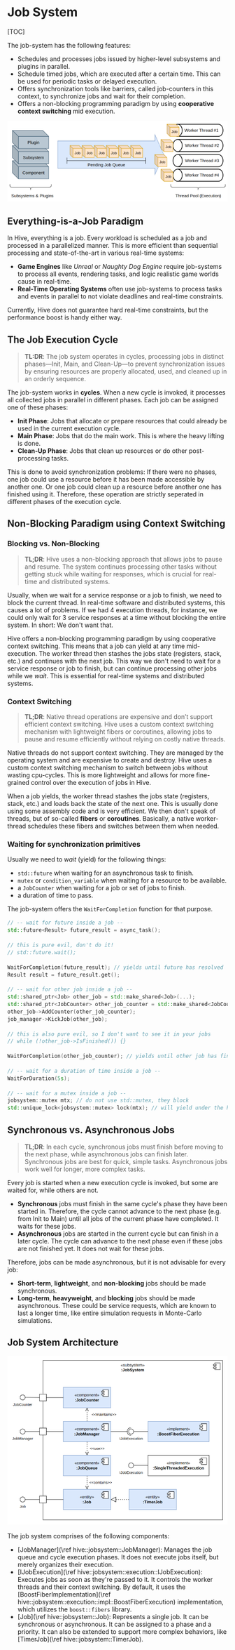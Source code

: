 # Job System

[TOC]

The job-system has the following features:

* Schedules and processes jobs issued by higher-level subsystems and plugins in parallel.
* Schedule timed jobs, which are executed after a certain time. This can be used for periodic tasks or delayed
  execution.
* Offers synchronization tools like barriers, called job-counters in this context, to synchronize jobs and wait for
  their
  completion.
* Offers a non-blocking programming paradigm by using **cooperative context switching** mid execution.

![Job System Overview](./images/job-system.png)

## Everything-is-a-Job Paradigm

In Hive, everything is a job. Every workload is scheduled as a job and processed in a parallelized manner. This is more
efficient than sequential processing and state-of-the-art in various real-time systems:

* **Game Engines** like _Unreal_ or _Naughty Dog Engine_ require job-systems to process all events, rendering tasks, and
  logic realistic game worlds cause in real-time.
* **Real-Time Operating Systems** often use job-systems to process tasks and events in parallel to
  not violate deadlines and real-time constraints.

Currently, Hive does not guarantee hard real-time constraints, but the performance boost is handy either way.

## The Job Execution Cycle

> **TL:DR**: The job system operates in cycles, processing jobs in distinct phases—Init, Main, and Clean-Up—to prevent
> synchronization issues by ensuring resources are properly allocated, used, and cleaned up in an orderly sequence.

The job-system works in **cycles**. When a new cycle is invoked, it processes all collected jobs in parallel in
different phases. Each job can be assigned one of these phases:

* **Init Phase**: Jobs that allocate or prepare resources that could already be used in the current execution cycle.
* **Main Phase**: Jobs that do the main work. This is where the heavy lifting is done.
* **Clean-Up Phase**: Jobs that clean up resources or do other post-processing tasks.

This is done to avoid synchronization problems: If there were no phases, one job could use a resource before it has been
made accessible by another one. Or one job could clean up a resource before another one has finished using it.
Therefore, these operation are strictly seperated in different phases of the execution cycle.

## Non-Blocking Paradigm using Context Switching

### Blocking vs. Non-Blocking

> **TL;DR**: Hive uses a non-blocking approach that allows jobs to pause and resume. The system continues
> processing other tasks without getting stuck while waiting for responses, which is crucial for real-time and
> distributed systems.

Usually, when we wait for a service response or a job to finish, we need to block the current thread. In real-time
software and distributed systems, this causes a lot of problems. If we had 4 execution threads, for instance, we could
only wait for 3 service responses at a time without blocking the entire system. In short: We don't want that.

Hive offers a non-blocking programming paradigm by using cooperative context switching. This means that a job can yield
at any time mid-execution. The worker thread then stashes the jobs state (registers, stack, etc.) and continues with the
next job. This way we don't need to wait for a service response or job to finish, but can continue processing other jobs
while we _wait_. This is essential for real-time systems and distributed systems.

### Context Switching

> **TL;DR**: Native thread operations are expensive and don’t support efficient context switching. Hive uses a custom
> context switching mechanism with lightweight fibers or coroutines, allowing jobs to pause and resume efficiently
> without relying on costly native threads.

Native threads do not support context switching. They are managed by the operating system and are expensive to create
and destroy. Hive uses a custom context switching mechanism to switch between jobs without wasting cpu-cycles. This is
more lightweight and allows for more fine-grained control over the execution of jobs in Hive.

When a job yields, the worker thread stashes the jobs state (registers, stack, etc.) and loads back the state of the
next one. This is usually done using some assembly code and is very efficient. We then don't speak of threads, but of
so-called **fibers** or **coroutines**. Basically, a native worker-thread schedules these fibers and switches between
them when needed.

### Waiting for synchronization primitives

Usually we need to _wait_ (yield) for the following things:

* `std::future` when waiting for an asynchronous task to finish.
* `mutex` or `condition_variable` when waiting for a resource to be available.
* a `JobCounter` when waiting for a job or set of jobs to finish.
* a duration of time to pass.

The job-system offers the `WaitForCompletion` function for that purpose.

```cpp
// -- wait for future inside a job --
std::future<Result> future_result = async_task();

// this is pure evil, don't do it!
// std::future.wait();

WaitForCompletion(future_result); // yields until future has resolved
Result result = future_result.get();

// -- wait for other job inside a job --
std::shared_ptr<Job> other_job = std::make_shared<Job>(...);
std::shared_ptr<JobCounter> other_job_counter = std::make_shared<JobCounter>();
other_job->AddCounter(other_job_counter);
job_manager->KickJob(other_job);

// this is also pure evil, so I don't want to see it in your jobs
// while (!other_job->IsFinished()) {}

WaitForCompletion(other_job_counter); // yields until other job has finished

// -- wait for a duration of time inside a job --
WaitForDuration(5s);

// -- wait for a mutex inside a job --
jobsystem::mutex mtx; // do not use std::mutex, they block
std::unique_lock<jobsystem::mutex> lock(mtx); // will yield under the hood. No need to call WaitForCompletion
```

## Synchronous vs. Asynchronous Jobs

> **TL;DR**: In each cycle, synchronous jobs must finish before moving to the next phase, while asynchronous jobs can
> finish later. Synchronous jobs are best for quick, simple tasks. Asynchronous jobs work well for longer, more complex
> tasks.

Every job is started when a new execution cycle is invoked, but some are waited for, while others are not.

* **Synchronous** jobs must finish in the same cycle's phase they have been started in. Therefore, the cycle cannot
  advance to the next phase (e.g. from Init to Main) until all jobs of the current phase have completed. It waits for
  these jobs.
* **Asynchronous** jobs are started in the current cycle but can finish in a later cycle. The cycle can advance to the
  next phase even if these jobs are not finished yet. It does not wait for these jobs.

Therefore, jobs can be made asynchronous, but it is not advisable for every job:

* **Short-term**, **lightweight**, and **non-blocking** jobs should be made synchronous.
* **Long-term**, **heavyweight**, and **blocking** jobs should be made asynchronous. These could be service requests,
  which are known to last a longer time, like entire simulation requests in Monte-Carlo simulations.

## Job System Architecture

![Job System Architecture](./images/job-system-uml.png)

The job system comprises of the following components:

* [JobManager](\ref hive::jobsystem::JobManager): Manages the job queue and cycle execution phases. It does not execute
  jobs itself, but merely organizes
  their execution.
* [IJobExecution](\ref hive::jobsystem::execution::IJobExecution): Executes jobs as soon as they're passed to it. It
  controls the
  worker threads and their context
  switching. By default, it uses
  the [BoostFiberImplementation](\ref hive::jobsystem::execution::impl::BoostFiberExecution)
  implementation, which utilizes the `boost::fibers` library.
* [Job](\ref hive::jobsystem::Job): Represents a single job. It can be synchronous or asynchronous. It can be assigned
  to a phase and a priority.
  It can also be extended to support more complex behaviors, like [TimerJob](\ref hive::jobsystem::TimerJob).



